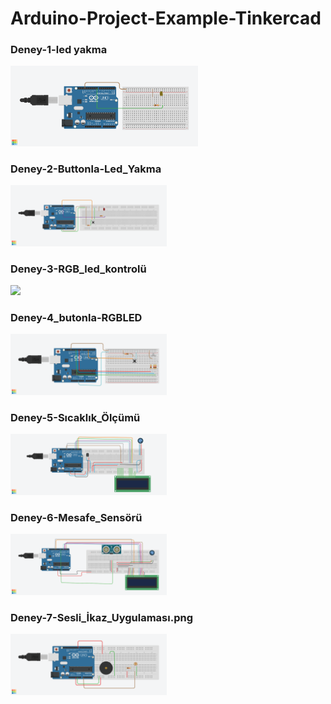# Arduino-Project-Example-Tinkercad
<h3>Deney-1-led yakma</h3>
<img src="Deney-1-led yakma.png" width="300" >
<h3>Deney-2-Buttonla-Led_Yakma</h3>
<img src="Deney-2-Buttonla-Led_Yakma.png" width="250" >
<h3>Deney-3-RGB_led_kontrolü</h3>
<img src="Deney-3-RGB_led_kontrolü.png" width="250" >
<h3>Deney-4_butonla-RGBLED</h3>
<img src="Deney-4_butonla-RGBLED.png" width="250" >
<h3>Deney-5-Sıcaklık_Ölçümü</h3>
<img src="Deney-5-Sıcaklık_Ölçümü.png" width="250" >
<h3>Deney-6-Mesafe_Sensörü</h3>
<img src="Deney-6-Mesafe_Sensörü.png" width="250" >
<h3>Deney-7-Sesli_İkaz_Uygulaması.png</h3>
<img src="Deney-7-Sesli_İkaz_Uygulaması.png" width="250" >
